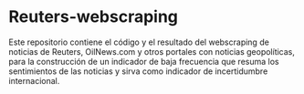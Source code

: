 # Reuters-webscraping
Este repositorio contiene el código y el resultado del webscraping de noticias de Reuters, OilNews.com y otros portales con noticias geopolíticas,  para la construcción de un indicador de baja frecuencia que resuma los sentimientos de las noticias y sirva como indicador de incertidumbre internacional.

